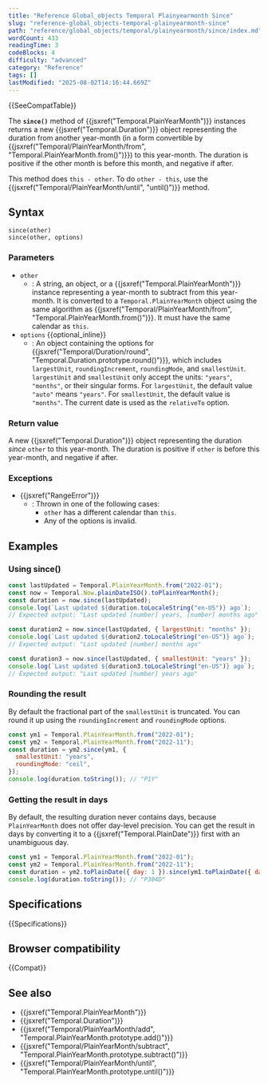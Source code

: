 ```yaml
---
title: "Reference Global_objects Temporal Plainyearmonth Since"
slug: "reference-global_objects-temporal-plainyearmonth-since"
path: "reference/global_objects/temporal/plainyearmonth/since/index.md"
wordCount: 433
readingTime: 3
codeBlocks: 4
difficulty: "advanced"
category: "Reference"
tags: []
lastModified: "2025-08-02T14:16:44.669Z"
---
```



{{SeeCompatTable}}

The **`since()`** method of {{jsxref("Temporal.PlainYearMonth")}} instances returns a new {{jsxref("Temporal.Duration")}} object representing the duration from another year-month (in a form convertible by {{jsxref("Temporal/PlainYearMonth/from", "Temporal.PlainYearMonth.from()")}}) to this year-month. The duration is positive if the other month is before this month, and negative if after.

This method does `this - other`. To do `other - this`, use the {{jsxref("Temporal/PlainYearMonth/until", "until()")}} method.

## Syntax

```js-nolint
since(other)
since(other, options)
```

### Parameters

- `other`
  - : A string, an object, or a {{jsxref("Temporal.PlainYearMonth")}} instance representing a year-month to subtract from this year-month. It is converted to a `Temporal.PlainYearMonth` object using the same algorithm as {{jsxref("Temporal/PlainYearMonth/from", "Temporal.PlainYearMonth.from()")}}. It must have the same calendar as `this`.
- `options` {{optional_inline}}
  - : An object containing the options for {{jsxref("Temporal/Duration/round", "Temporal.Duration.prototype.round()")}}, which includes `largestUnit`, `roundingIncrement`, `roundingMode`, and `smallestUnit`. `largestUnit` and `smallestUnit` only accept the units: `"years"`, `"months"`, or their singular forms. For `largestUnit`, the default value `"auto"` means `"years"`. For `smallestUnit`, the default value is `"months"`. The current date is used as the `relativeTo` option.

### Return value

A new {{jsxref("Temporal.Duration")}} object representing the duration _since_ `other` to this year-month. The duration is positive if `other` is before this year-month, and negative if after.

### Exceptions

- {{jsxref("RangeError")}}
  - : Thrown in one of the following cases:
    - `other` has a different calendar than `this`.
    - Any of the options is invalid.

## Examples

### Using since()

```js
const lastUpdated = Temporal.PlainYearMonth.from("2022-01");
const now = Temporal.Now.plainDateISO().toPlainYearMonth();
const duration = now.since(lastUpdated);
console.log(`Last updated ${duration.toLocaleString("en-US")} ago`);
// Expected output: "Last updated [number] years, [number] months ago"

const duration2 = now.since(lastUpdated, { largestUnit: "months" });
console.log(`Last updated ${duration2.toLocaleString("en-US")} ago`);
// Expected output: "Last updated [number] months ago"

const duration3 = now.since(lastUpdated, { smallestUnit: "years" });
console.log(`Last updated ${duration3.toLocaleString("en-US")} ago`);
// Expected output: "Last updated [number] years ago"
```

### Rounding the result

By default the fractional part of the `smallestUnit` is truncated. You can round it up using the `roundingIncrement` and `roundingMode` options.

```js
const ym1 = Temporal.PlainYearMonth.from("2022-01");
const ym2 = Temporal.PlainYearMonth.from("2022-11");
const duration = ym2.since(ym1, {
  smallestUnit: "years",
  roundingMode: "ceil",
});
console.log(duration.toString()); // "P1Y"
```

### Getting the result in days

By default, the resulting duration never contains days, because `PlainYearMonth` does not offer day-level precision. You can get the result in days by converting it to a {{jsxref("Temporal.PlainDate")}} first with an unambiguous day.

```js
const ym1 = Temporal.PlainYearMonth.from("2022-01");
const ym2 = Temporal.PlainYearMonth.from("2022-11");
const duration = ym2.toPlainDate({ day: 1 }).since(ym1.toPlainDate({ day: 1 }));
console.log(duration.toString()); // "P304D"
```

## Specifications

{{Specifications}}

## Browser compatibility

{{Compat}}

## See also

- {{jsxref("Temporal.PlainYearMonth")}}
- {{jsxref("Temporal.Duration")}}
- {{jsxref("Temporal/PlainYearMonth/add", "Temporal.PlainYearMonth.prototype.add()")}}
- {{jsxref("Temporal/PlainYearMonth/subtract", "Temporal.PlainYearMonth.prototype.subtract()")}}
- {{jsxref("Temporal/PlainYearMonth/until", "Temporal.PlainYearMonth.prototype.until()")}}
